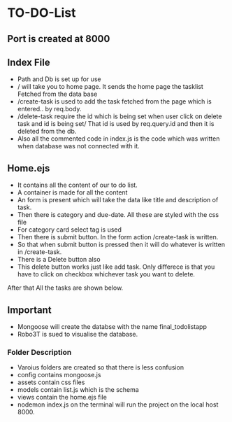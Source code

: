# TO-DO-List 
 ## Port is created at 8000
## Index File
- Path and Db is set up for use
- / will take you to home page. It sends the home page the tasklist Fetched from the data base
- /create-task is used to add the task fetched from the page which is entered.. by req.body.
- /delete-task require the id which is being set when user click on delete task and id is being set/ That id is used by req.query.id and then it is deleted from the db.
- Also all the commented code in index.js is the code which was written when database was not connected with it.
## Home.ejs
- It contains all the content of our to do list.
- A container is made for all the content
- An form is present which will take the data like title and description of task.
- Then there is category and due-date. All these are styled with the css file
- For category card select tag is used
- Then there is submit button. In the form action /create-task is written.
- So that when submit button is pressed then it will do whatever is written in /create-task.
- There is a Delete button also
- This delete button works just like add task.
Only differece is that you have to click on checkbox whichever task you want to delete.

After that All the tasks are shown below.
## Important
- Mongoose will create the databse with the name final_todolistapp
- Robo3T is sued to visualise the database.
### Folder Description
- Varoius folders are created so that there is less confusion
- config contains mongoose.js
- assets contain css files
- models contain list.js which is the schema
- views contain the home.ejs file
- nodemon index.js on the terminal will run the project on the local host 8000.
